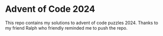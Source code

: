 # Advent of Code 2024
This repo contains my solutions to advent of code puzzles 2024.
Thanks to my friend Ralph who friendly reminded me to push the repo.
